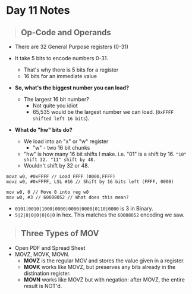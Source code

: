 # Day 11 Notes
> ## Op-Code and Operands
- There are 32 General Purpose registers (0-31)
- It take 5 bits to encode numbers 0-31.
    - That's why there is 5 bits for a register
    - 16 bits for an immediate value

- **So, what's the biggest number you can load?**
    - The largest 16 bit number?
        - Not quite you idiot
        - 65,535 would be the largest number we can load. (`0xFFFF shifted left 16 bits`).

- **What do "hw" bits do?**
    - We load into an "x" or "w" register
        - "w" - two 16 bit chunks
    - "hw" is how many 16 bit shifts I make. i.e. "01" is a shift by 16. `"10" shift 32. "11" shift by 48.`
    - Wouldn't shift by 32 or 48.
```armasm
movz w0, #0xFFFF // Load FFFF (0000,FFFF)
movz w0, #0xFFFF, LSL #16 // Shift by 16 bits left (FFFF, 0000)

mov w0, 0 // Move 0 into reg w0
mov w0, #3 // 60008052 // What does this mean?
```
- `0101|0010|1000|0000|0000|0000|0110|0000` is 3 in Binary.
- `5|2|8|0|0|0|6|0` in hex. This matches the `60008052` encoding we saw.

> ## Three Types of MOV
- Open PDF and Spread Sheet
- MOVZ, MOVK, MOVN.
    - **MOVZ** is the regular MOV and stores the value given in a register.
    - **MOVK** works like MOVZ, but preserves any bits already in the distination register.
    - **MOVN** works like MOVZ but with negation: after MOVZ, the entire result is NOT'd.
